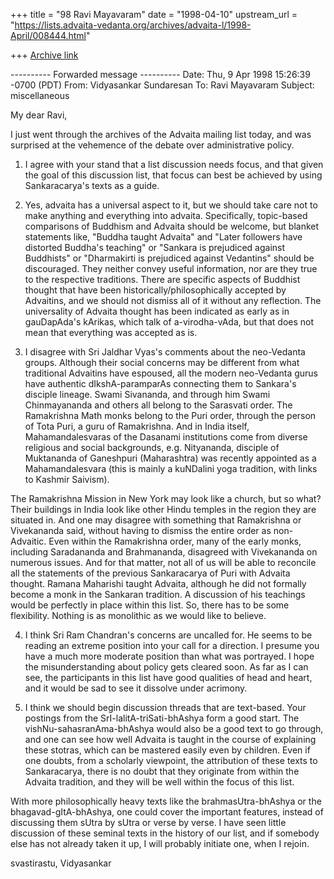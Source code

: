 +++
title = "98 Ravi Mayavaram"
date = "1998-04-10"
upstream_url = "https://lists.advaita-vedanta.org/archives/advaita-l/1998-April/008444.html"

+++
[Archive link](https://lists.advaita-vedanta.org/archives/advaita-l/1998-April/008444.html)

---------- Forwarded message ----------
Date: Thu, 9 Apr 1998 15:26:39 -0700 (PDT)
From: Vidyasankar Sundaresan <vidya at cco.caltech.edu>
To: Ravi Mayavaram <msr at reddy20.tamu.edu>
Subject: miscellaneous

My dear Ravi,

I just went through the archives of the Advaita mailing list today, and
was surprised at the vehemence of the debate over administrative policy.

1. I agree with your stand that a list discussion needs focus, and that
given the goal of this discussion list, that focus can best be achieved by
using Sankaracarya's texts as a guide.

2. Yes, advaita has a universal aspect to it, but we should take care not
to make anything and everything into advaita. Specifically, topic-based
comparisons of Buddhism and Advaita should be welcome, but blanket
statements like, "Buddha taught Advaita" and "Later followers have
distorted Buddha's teaching" or "Sankara is prejudiced against Buddhists"
or "Dharmakirti is prejudiced against Vedantins" should be discouraged.
They neither convey useful information, nor are they true to the
respective traditions. There are specific aspects of Buddhist thought
that have been historically/philosophically accepted by Advaitins, and we
should not dismiss all of it without any reflection. The universality of
Advaita thought has been indicated as early as in gauDapAda's kArikas,
which talk of a-virodha-vAda, but that does not mean that everything was
accepted as is.

3. I disagree with Sri Jaldhar Vyas's comments about the neo-Vedanta
groups. Although their social concerns may be different from what
traditional Advaitins have espoused, all the modern neo-Vedanta gurus have
authentic dIkshA-paramparAs connecting them to Sankara's disciple lineage.
Swami Sivananda, and through him Swami Chinmayananda and others all belong
to the Sarasvati order. The Ramakrishna Math monks belong to the Puri
order, through the person of Tota Puri, a guru of Ramakrishna. And in
India itself, Mahamandalesvaras of the Dasanami institutions come from
diverse religious and social backgrounds, e.g. Nityananda, disciple of
Muktananda of Ganeshpuri (Maharashtra) was recently appointed as a
Mahamandalesvara (this is mainly a kuNDalini yoga tradition, with links
to Kashmir Saivism).

The Ramakrishna Mission in New York may look like a church, but so what?
Their buildings in India look like other Hindu temples in the region they
are situated in. And one may disagree with something that Ramakrishna or
Vivekananda said, without having to dismiss the entire order as
non-Advaitic. Even within the Ramakrishna order, many of the early monks,
including Saradananda and Brahmananda, disagreed with Vivekananda on
numerous issues. And for that matter, not all of us will be able to
reconcile all the statements of the previous Sankaracarya of Puri with
Advaita thought. Ramana Maharishi taught Advaita, although he did not
formally become a monk in the Sankaran tradition. A discussion of his
teachings would be perfectly in place within this list. So, there has to
be some flexibility. Nothing is as monolithic as we would like to believe.

4. I think Sri Ram Chandran's concerns are uncalled for. He seems to be
reading an extreme position into your call for a direction. I presume you
have a much more moderate position than what was portrayed. I hope the
misunderstanding about policy gets cleared soon. As far as I can see, the
participants in this list have good qualities of head and heart, and it
would be sad to see it dissolve under acrimony.

5. I think we should begin discussion threads that are text-based. Your
postings from the SrI-lalitA-triSati-bhAshya form a good start. The
vishNu-sahasranAma-bhAshya would also be a good text to go through, and
one can see how well Advaita is taught in the course of explaining these
stotras, which can be mastered easily even by children. Even if one
doubts, from a scholarly viewpoint, the attribution of these texts to
Sankaracarya, there is no doubt that they originate from within the
Advaita tradition, and they will be well within the focus of this list.

With more philosophically heavy texts like the brahmasUtra-bhAshya or the
bhagavad-gItA-bhAshya, one could cover the important features, instead of
discussing them sUtra by sUtra or verse by verse. I have seen little
discussion of these seminal texts in the history of our list, and if
somebody else has not already taken it up, I will probably initiate
one, when I rejoin.

svastirastu,
Vidyasankar

